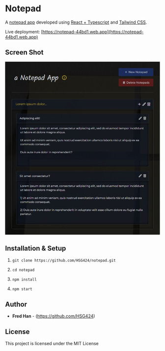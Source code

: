 # Notepad

A [notepad app](https://notepad-44bd1.web.app) developed using [React + Typescript](https://create-react-app.dev/docs/adding-typescript/) and [Tailwind CSS](https://tailwindcss.com/).

Live deployment: [https://notepad-44bd1.web.app](https://notepad-44bd1.web.app)

## Screen Shot

![Notepad app screenshot](/public/ss1.png?raw=true "Notepad app screenshot")

## Installation & Setup

1. `git clone https://github.com/HSG424/notepad.git`

2. `cd notepad`

3. `npm install`

4. `npm start`

## Author

- **Fred Han** - (https://github.com/HSG424)

## License

This project is licensed under the MIT License

